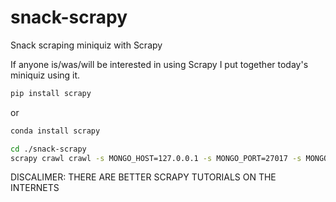 # snack-scrapy
Snack scraping miniquiz with Scrapy

If anyone is/was/will be interested in using Scrapy I put together today's miniquiz using it.

```bash
pip install scrapy
```
or
```bash
conda install scrapy
```
```bash
cd ./snack-scrapy
scrapy crawl crawl -s MONGO_HOST=127.0.0.1 -s MONGO_PORT=27017 -s MONGO_DB=snacker -s MONGO_COLLECTION=snacks
```

DISCALIMER: THERE ARE BETTER SCRAPY TUTORIALS ON THE INTERNETS
